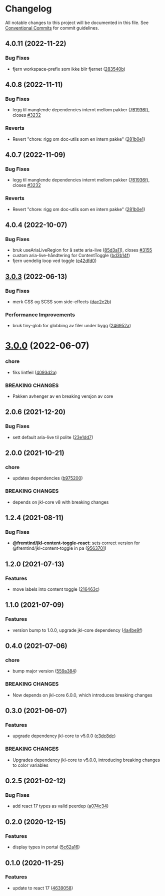 # Changelog

All notable changes to this project will be documented in this file.
See [Conventional Commits](https://conventionalcommits.org) for commit guidelines.

## 4.0.11 (2022-11-22)

### Bug Fixes

-   fjern workspace-prefix som ikke blir fjernet ([283540b](https://github.com/fremtind/jokul/commit/283540b45f1fe557168eede3ca3637077a10a15b))

## 4.0.8 (2022-11-11)

### Bug Fixes

-   legg til manglende dependencies internt mellom pakker ([761936f](https://github.com/fremtind/jokul/commit/761936ff2ecdf7338dcddb7f33e984f229cef48b)), closes [#3232](https://github.com/fremtind/jokul/issues/3232)

### Reverts

-   Revert "chore: rigg om doc-utils som en intern pakke" ([281b0e1](https://github.com/fremtind/jokul/commit/281b0e1d7f0c6b077da45c7dd9f98a6fb218675a))

## 4.0.7 (2022-11-09)

### Bug Fixes

-   legg til manglende dependencies internt mellom pakker ([761936f](https://github.com/fremtind/jokul/commit/761936ff2ecdf7338dcddb7f33e984f229cef48b)), closes [#3232](https://github.com/fremtind/jokul/issues/3232)

### Reverts

-   Revert "chore: rigg om doc-utils som en intern pakke" ([281b0e1](https://github.com/fremtind/jokul/commit/281b0e1d7f0c6b077da45c7dd9f98a6fb218675a))

## 4.0.4 (2022-10-07)

### Bug Fixes

-   bruk useAriaLiveRegion for å sette aria-live ([85d3a11](https://github.com/fremtind/jokul/commit/85d3a116477495a55e4849f70408fc4532ccc4a5)), closes [#3155](https://github.com/fremtind/jokul/issues/3155)
-   custom aria-live-håndtering for ContentToggle ([bd3b14f](https://github.com/fremtind/jokul/commit/bd3b14ff4f7d88b6cef5bdb4bc40271430b4ccab))
-   fjern uendelig loop ved toggle ([e42dfd0](https://github.com/fremtind/jokul/commit/e42dfd0b8c3accd1c227cfa13f5323d199ee24ee))

## [3.0.3](https://github.com/fremtind/jokul/compare/@fremtind/jkl-content-toggle-react@3.0.2...@fremtind/jkl-content-toggle-react@3.0.3) (2022-06-13)

### Bug Fixes

-   merk CSS og SCSS som side-effects ([dac2e2b](https://github.com/fremtind/jokul/commit/dac2e2b5f4d1b31485821bf6ad8ec4c7c2769cca))

### Performance Improvements

-   bruk tiny-glob for globbing av filer under bygg ([246952a](https://github.com/fremtind/jokul/commit/246952ae75afe20bcf0d007a0a068b76b114f9a6))

# [3.0.0](https://github.com/fremtind/jokul/compare/@fremtind/jkl-content-toggle-react@2.0.26...@fremtind/jkl-content-toggle-react@3.0.0) (2022-06-07)

### chore

-   fiks lintfeil ([4093d2a](https://github.com/fremtind/jokul/commit/4093d2a2ae7bbe0d30de882b9f5d144e8e77cede))

### BREAKING CHANGES

-   Pakken avhenger av en breaking versjon av core

## 2.0.6 (2021-12-20)

### Bug Fixes

-   sett default aria-live til polite ([23e1dd7](https://github.com/fremtind/jokul/commit/23e1dd7df2013ed94acb87ba3bf96f6e1f47bf64))

## 2.0.0 (2021-10-21)

### chore

-   updates dependencies ([b975200](https://github.com/fremtind/jokul/commit/b97520045c02e4bcb44ebde159c60a7dff7f01d6))

### BREAKING CHANGES

-   depends on jkl-core v8 with breaking changes

## 1.2.4 (2021-08-11)

### Bug Fixes

-   **@fremtind/jkl-content-toggle-react:** sets correct version for @fremtind/jkl-content-toggle in pa ([9563701](https://github.com/fremtind/jokul/commit/956370172c7cdbd4a508ace18da88b21174ec8b5))

## 1.2.0 (2021-07-13)

### Features

-   move labels into content toggle ([216463c](https://github.com/fremtind/jokul/commit/216463cf2e564198e3ca0a0a935d1a7ce2f709e4))

## 1.1.0 (2021-07-09)

### Features

-   version bump to 1.0.0, upgrade jkl-core dependency ([4a4be9f](https://github.com/fremtind/jokul/commit/4a4be9fb06ab7ed5c2ed2c1f377d32586c8d42e1))

## 0.4.0 (2021-07-06)

### chore

-   bump major version ([559a384](https://github.com/fremtind/jokul/commit/559a384a5315931ad2ea7acc8328b383acbdbd8b))

### BREAKING CHANGES

-   Now depends on jkl-core 6.0.0, which introduces breaking changes

## 0.3.0 (2021-06-07)

### Features

-   upgrade dependency jkl-core to v5.0.0 ([c3dc8dc](https://github.com/fremtind/jokul/commit/c3dc8dcbd3cba99502f1124cbe1dcaa688177f55))

### BREAKING CHANGES

-   Upgrades dependency jkl-core to v5.0.0, introducing breaking changes to color variables

## 0.2.5 (2021-02-12)

### Bug Fixes

-   add react 17 types as valid peerdep ([a074c34](https://github.com/fremtind/jokul/commit/a074c34dcece089ad6b4c581b8c920c8bdd4f1e0))

## 0.2.0 (2020-12-15)

### Features

-   display types in portal ([5c62a16](https://github.com/fremtind/jokul/commit/5c62a161c278d3a5a136741aea8dcf9b62338bda))

## 0.1.0 (2020-11-25)

### Features

-   update to react 17 ([4639058](https://github.com/fremtind/jokul/commit/4639058067eaa9be222825f8ac4f495a1e74cc0f))
